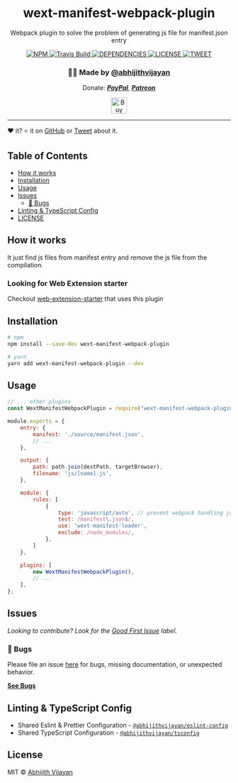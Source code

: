 <h1 align="center">wext-manifest-webpack-plugin</h1>
<p align="center">Webpack plugin to solve the problem of generating js file for manifest.json entry</p>
<div align="center">
  <a href="https://www.npmjs.com/package/wext-manifest-webpack-plugin">
    <img src="https://img.shields.io/npm/v/wext-manifest-webpack-plugin" alt="NPM" />
  </a>
  <a href="https://travis-ci.org/abhijithvijayan/wext-manifest-webpack-plugin">
    <img src="https://travis-ci.org/abhijithvijayan/wext-manifest-webpack-plugin.svg?branch=main" alt="Travis Build" />
  </a>
  </a>
  <a href="https://david-dm.org/abhijithvijayan/wext-manifest-webpack-plugin">
    <img src="https://img.shields.io/david/abhijithvijayan/wext-manifest-webpack-plugin.svg?colorB=orange" alt="DEPENDENCIES" />
  </a>
  <a href="https://github.com/abhijithvijayan/wext-manifest-webpack-plugin/blob/main/license">
    <img src="https://img.shields.io/github/license/abhijithvijayan/wext-manifest-webpack-plugin.svg" alt="LICENSE" />
  </a>
  <a href="https://twitter.com/intent/tweet?text=Check%20out%20wext-manifest-webpack-plugin%21%20by%20%40_abhijithv%0A%0AWebpack%20plugin%20to%20solve%20the%20problem%20of%20generating%20js%20file%20for%20manifest.json%20entry%0Ahttps%3A%2F%2Fgithub.com%2Fabhijithvijayan%2Fwext-manifest-webpack-plugin%0A%0A%23webpack%20%23manifest%20%23webextension%20%23plugin">
     <img src="https://img.shields.io/twitter/url/http/shields.io.svg?style=social" alt="TWEET" />
  </a>
</div>
<h3 align="center">🙋‍♂️ Made by <a href="https://twitter.com/_abhijithv">@abhijithvijayan</a></h3>
<p align="center">
  Donate:
  <a href="https://www.paypal.me/iamabhijithvijayan" target='_blank'><i><b>PayPal</b></i></a>,
  <a href="https://www.patreon.com/abhijithvijayan" target='_blank'><i><b>Patreon</b></i></a>
</p>
<p align="center">
  <a href='https://www.buymeacoffee.com/abhijithvijayan' target='_blank'>
    <img height='36' style='border:0px;height:36px;' src='https://bmc-cdn.nyc3.digitaloceanspaces.com/BMC-button-images/custom_images/orange_img.png' border='0' alt='Buy Me a Coffee' />
  </a>
</p>
<hr />

❤️ it? ⭐️ it on [GitHub](https://github.com/abhijithvijayan/wext-manifest-webpack-plugin/stargazers) or [Tweet](https://twitter.com/intent/tweet?text=Check%20out%20wext-manifest-webpack-plugin%21%20by%20%40_abhijithv%0A%0AWebpack%20plugin%20to%20solve%20the%20problem%20of%20generating%20js%20file%20for%20manifest.json%20entry%0Ahttps%3A%2F%2Fgithub.com%2Fabhijithvijayan%2Fwext-manifest-webpack-plugin%0A%0A%23webpack%20%23manifest%20%23webextension%20%23plugin) about it.

## Table of Contents

- [How it works](#how-it-works)
- [Installation](#installation)
- [Usage](#usage)
- [Issues](#issues)
  - [🐛 Bugs](#-bugs)
- [Linting & TypeScript Config](#linting-&-typescript-config)
- [LICENSE](#license)

## How it works

It just find js files from manifest entry and remove the js file from the compilation.

### Looking for Web Extension starter

Checkout [web-extension-starter](https://github.com/abhijithvijayan/web-extension-starter) that uses this plugin

## Installation

```sh
# npm
npm install --save-dev wext-manifest-webpack-plugin

# yarn
yarn add wext-manifest-webpack-plugin --dev
```

## Usage

```js
// ... other plugins
const WextManifestWebpackPlugin = require("wext-manifest-webpack-plugin");

module.exports = {
    entry: {
        manifest: './source/manifest.json',
        // ...
    },

    output: {
        path: path.join(destPath, targetBrowser),
        filename: 'js/[name].js',
    },

    module: {
        rules: [
            {
                type: 'javascript/auto', // prevent webpack handling json with its own loaders,
                test: /manifest\.json$/,
                use: 'wext-manifest-loader',
                exclude: /node_modules/,
            },
        ]
    },

    plugins: [
        new WextManifestWebpackPlugin(),
        // ...
    ],
};
```

## Issues

_Looking to contribute? Look for the [Good First Issue](https://github.com/abhijithvijayan/wext-manifest-webpack-plugin/issues?q=is%3Aissue+is%3Aopen+sort%3Aupdated-desc+label%3A%22good+first+issue%22)
label._

### 🐛 Bugs

Please file an issue [here](https://github.com/abhijithvijayan/wext-manifest-webpack-plugin/issues/new) for bugs, missing documentation, or unexpected behavior.

[**See Bugs**](https://github.com/abhijithvijayan/wext-manifest-webpack-plugin/issues?q=is%3Aissue+is%3Aopen+sort%3Aupdated-desc+label%3A%22type%3A+bug%22)

## Linting & TypeScript Config

- Shared Eslint & Prettier Configuration - [`@abhijithvijayan/eslint-config`](https://www.npmjs.com/package/@abhijithvijayan/eslint-config)
- Shared TypeScript Configuration - [`@abhijithvijayan/tsconfig`](https://www.npmjs.com/package/@abhijithvijayan/tsconfig)

## License

MIT © [Abhijith Vijayan](https://abhijithvijayan.in)
